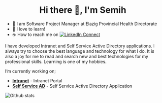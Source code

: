 <h1 align="center">Hi there 👋, I'm Semih</h1>

- 🔭 I am Software Project Manager at Elazig Provincial Health Directorate
- 📖 I love to learn!
- ☕ How to reach me on [![LinkedIn Connect](https://img.shields.io/badge/%20-Connect-black?color=14171A&labelColor=212121&logo=linkedin&logoColor=ffcc80)](https://www.linkedin.com/in/semihsayi/)

I have developed Intranet and Self Service Active Directory applications. I always try to choose the best language and technology for what I do. It is also a joy for me to read and search new and best technologies for my professional skills. Learning is one of my hobbies. 

I’m currently working on; 

- [**Intranet**](https://github.com/semihsayi/Intranet) - Intranet Portal
- [**Self Service AD**](https://github.com/semihsayi/SelfServiceAD) - Self Service Active Directory Application

![Github stats](https://github-readme-stats.vercel.app/api?username=semihsayi&theme=dark&show_icons=true&count_private=true)
